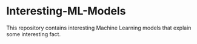 # Interesting-ML-Models
This repository contains interesting Machine Learning models that explain some interesting fact.
